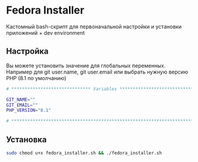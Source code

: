 # Fedora Installer

Кастомный bash-скрипт для первоначальной настройки и установки приложений + dev environment

## Настройка

Вы можете установить значение для глобальных переменных. Например для git user.name, git user.email или выбрать нужную версию PHP (8.1 по умолчанию)

```bash
# ****************************** Variables ******************************

GIT_NAME=""
GIT_EMAIL=""
PHP_VERSION="8.1"

# ***********************************************************************
```

## Установка

```bash
sudo chmod u+x fedora_installer.sh && ./fedora_installer.sh
```

